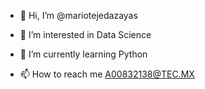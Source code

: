 - 👋 Hi, I’m @mariotejedazayas
- 👀 I’m interested in Data Science
- 🌱 I’m currently learning Python

- 📫 How to reach me A00832138@TEC.MX
<!---
mariotejedazayas/mariotejedazayas is a ✨ special ✨ repository because its `README.md` (this file) appears on your GitHub profile.
You can click the Preview link to take a look at your changes.
--->

